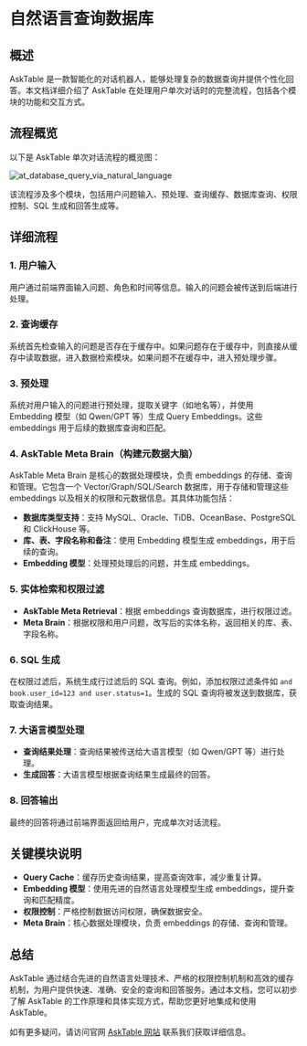 # 自然语言查询数据库

## 概述
AskTable 是一款智能化的对话机器人，能够处理复杂的数据查询并提供个性化回答。本文档详细介绍了 AskTable 在处理用户单次对话时的完整流程，包括各个模块的功能和交互方式。

## 流程概览
以下是 AskTable 单次对话流程的概览图：


<div className="img-center xlarge">
  <img src="/img/asktable/at_database_query_via_natural_language.png" alt="at_database_query_via_natural_language" />
</div>


该流程涉及多个模块，包括用户问题输入、预处理、查询缓存、数据库查询、权限控制、SQL 生成和回答生成等。

## 详细流程

### 1. 用户输入
用户通过前端界面输入问题、角色和时间等信息。输入的问题会被传送到后端进行处理。

### 2. 查询缓存
系统首先检查输入的问题是否存在于缓存中。如果问题存在于缓存中，则直接从缓存中读取数据，进入数据检索模块。如果问题不在缓存中，进入预处理步骤。

### 3. 预处理
系统对用户输入的问题进行预处理，提取关键字（如地名等），并使用 Embedding 模型（如 Qwen/GPT 等）生成 Query Embeddings。这些 embeddings 用于后续的数据库查询和匹配。

### 4. AskTable Meta Brain（构建元数据大脑）
AskTable Meta Brain 是核心的数据处理模块，负责 embeddings 的存储、查询和管理。它包含一个 Vector/Graph/SQL/Search 数据库，用于存储和管理这些 embeddings 以及相关的权限和元数据信息。其具体功能包括：
- **数据库类型支持**：支持 MySQL、Oracle、TiDB、OceanBase、PostgreSQL 和 ClickHouse 等。
- **库、表、字段名称和备注**：使用 Embedding 模型生成 embeddings，用于后续的查询。
- **Embedding 模型**：处理预处理后的问题，并生成 embeddings。

### 5. 实体检索和权限过滤
- **AskTable Meta Retrieval**：根据 embeddings 查询数据库，进行权限过滤。
- **Meta Brain**：根据权限和用户问题，改写后的实体名称，返回相关的库、表、字段名称。

### 6. SQL 生成
在权限过滤后，系统生成行过滤后的 SQL 查询。例如，添加权限过滤条件如 `and book.user_id=123 and user.status=1`。生成的 SQL 查询将被发送到数据库，获取查询结果。

### 7. 大语言模型处理
- **查询结果处理**：查询结果被传送给大语言模型（如 Qwen/GPT 等）进行处理。
- **生成回答**：大语言模型根据查询结果生成最终的回答。

### 8. 回答输出
最终的回答将通过前端界面返回给用户，完成单次对话流程。

## 关键模块说明
- **Query Cache**：缓存历史查询结果，提高查询效率，减少重复计算。
- **Embedding 模型**：使用先进的自然语言处理模型生成 embeddings，提升查询和匹配精度。
- **权限控制**：严格控制数据访问权限，确保数据安全。
- **Meta Brain**：核心数据处理模块，负责 embeddings 的存储、查询和管理。

## 总结
AskTable 通过结合先进的自然语言处理技术、严格的权限控制机制和高效的缓存机制，为用户提供快速、准确、安全的查询和回答服务。通过本文档，您可以初步了解 AskTable 的工作原理和具体实现方式，帮助您更好地集成和使用 AskTable。

如有更多疑问，请访问官网 [AskTable 网站](https://asktable.com) 联系我们获取详细信息。

